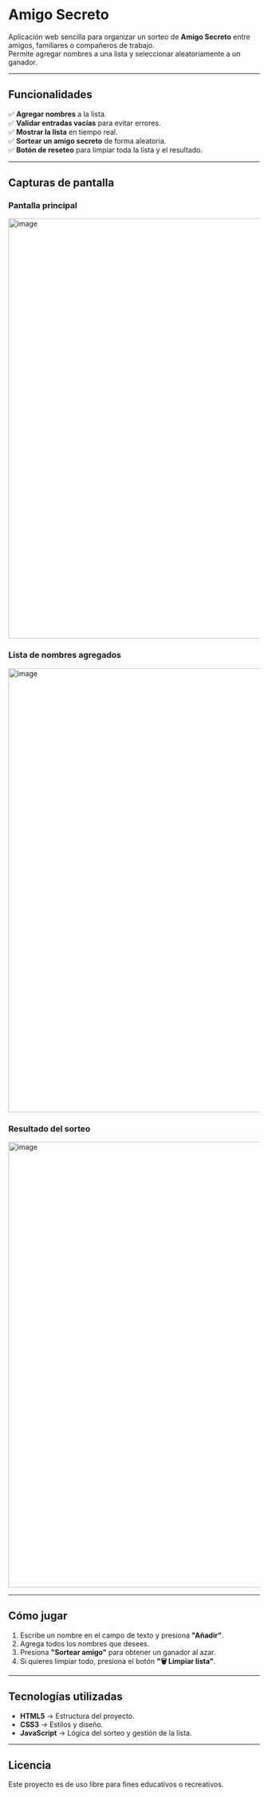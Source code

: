 # Amigo Secreto

Aplicación web sencilla para organizar un sorteo de **Amigo Secreto** entre amigos, familiares o compañeros de trabajo.  
Permite agregar nombres a una lista y seleccionar aleatoriamente a un ganador.

---

## Funcionalidades

✅ **Agregar nombres** a la lista.  
✅ **Validar entradas vacías** para evitar errores.  
✅ **Mostrar la lista** en tiempo real.  
✅ **Sortear un amigo secreto** de forma aleatoria.  
✅ **Botón de reseteo** para limpiar toda la lista y el resultado.  

---

## Capturas de pantalla

### Pantalla principal
<img width="1190" height="843" alt="image" src="https://github.com/user-attachments/assets/06df0687-0cba-475e-95c5-a620f5af377e" />


### Lista de nombres agregados
<img width="1147" height="891" alt="image" src="https://github.com/user-attachments/assets/84c6a860-6c85-471a-91e1-27da98edee8c" />


### Resultado del sorteo
<img width="1067" height="895" alt="image" src="https://github.com/user-attachments/assets/3d320fad-3de7-487f-8b5f-1203672f74ab" />

---

## Cómo jugar

1. Escribe un nombre en el campo de texto y presiona **"Añadir"**.
2. Agrega todos los nombres que desees.
3. Presiona **"Sortear amigo"** para obtener un ganador al azar.
4. Si quieres limpiar todo, presiona el botón **"🗑 Limpiar lista"**.

---

## Tecnologías utilizadas

- **HTML5** → Estructura del proyecto.
- **CSS3** → Estilos y diseño.
- **JavaScript** → Lógica del sorteo y gestión de la lista.

---

## Licencia
Este proyecto es de uso libre para fines educativos o recreativos.
